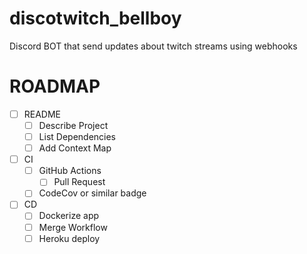 # discotwitch_bellboy
Discord BOT that send updates about twitch streams using webhooks

# ROADMAP

- [ ] README
  - [ ] Describe Project
  - [ ] List Dependencies
  - [ ] Add Context Map
- [ ] CI
  - [ ] GitHub Actions
    - [ ] Pull Request
  - [ ] CodeCov or similar badge
- [ ] CD
  - [ ] Dockerize app
  - [ ] Merge Workflow
  - [ ] Heroku deploy